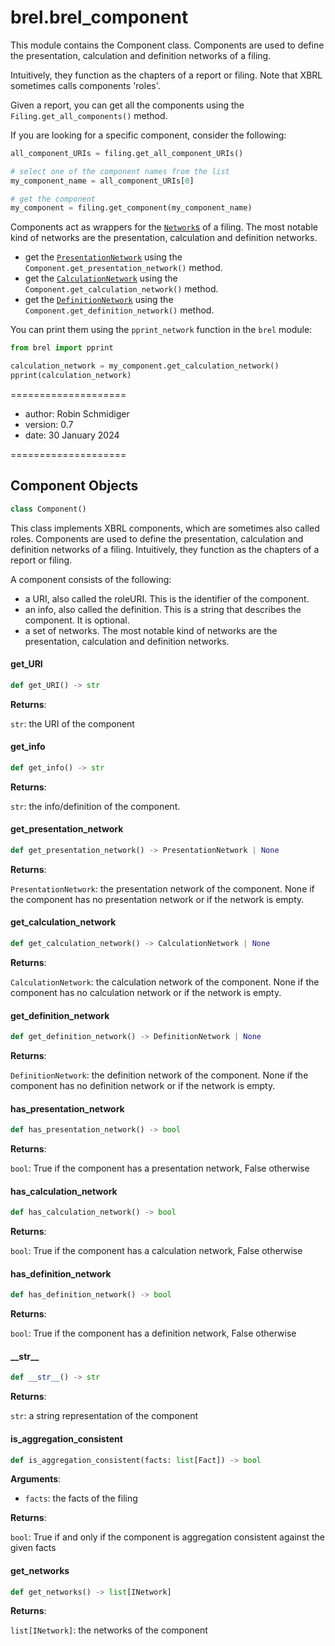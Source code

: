 <a id="brel.brel_component"></a>

# brel.brel\_component

This module contains the Component class.
Components are used to define the presentation, calculation and definition networks of a filing.

Intuitively, they function as the chapters of a report or filing. Note that XBRL sometimes calls 
components 'roles'.

Given a report, you can get all the components using the `Filing.get_all_components()` method.

If you are looking for a specific component, consider the following:

```python
all_component_URIs = filing.get_all_component_URIs()

# select one of the component names from the list
my_component_name = all_component_URIs[0]

# get the component
my_component = filing.get_component(my_component_name)
```

Components act as wrappers for the [`Network`s](#.networks/index.md) of a filing. 
The most notable kind of networks are the presentation, calculation and definition networks.

- get the [`PresentationNetwork`](#./networks/presentation_network.md) using the 
`Component.get_presentation_network()` method.
- get the [`CalculationNetwork`](#./networks/calculation_network.md) using the 
`Component.get_calculation_network()` method.
- get the [`DefinitionNetwork`](#./networks/definition_network.md) using the 
`Component.get_definition_network()` method.

You can print them using the `pprint_network` function in the `brel` module:

```python
from brel import pprint

calculation_network = my_component.get_calculation_network()
pprint(calculation_network)
```

====================

- author: Robin Schmidiger
- version: 0.7
- date: 30 January 2024

====================

<a id="brel.brel_component.Component"></a>

## Component Objects

```python
class Component()
```

This class implements XBRL components, which are sometimes also called roles.
Components are used to define the presentation, calculation and definition networks of a filing.
Intuitively, they function as the chapters of a report or filing.

A component consists of the following:

- a URI, also called the roleURI. This is the identifier of the component.
- an info, also called the definition. This is a string that describes the component.
It is optional.
- a set of networks. The most notable kind of networks are the presentation, calculation and
definition networks.

<a id="brel.brel_component.Component.get_URI"></a>

#### get\_URI

```python
def get_URI() -> str
```

**Returns**:

`str`: the URI of the component

<a id="brel.brel_component.Component.get_info"></a>

#### get\_info

```python
def get_info() -> str
```

**Returns**:

`str`: the info/definition of the component.

<a id="brel.brel_component.Component.get_presentation_network"></a>

#### get\_presentation\_network

```python
def get_presentation_network() -> PresentationNetwork | None
```

**Returns**:

`PresentationNetwork`: the presentation network of the component. None if the
component has no presentation network or if the network is empty.

<a id="brel.brel_component.Component.get_calculation_network"></a>

#### get\_calculation\_network

```python
def get_calculation_network() -> CalculationNetwork | None
```

**Returns**:

`CalculationNetwork`: the calculation network of the component. None if the
component has no calculation network or if the network is empty.

<a id="brel.brel_component.Component.get_definition_network"></a>

#### get\_definition\_network

```python
def get_definition_network() -> DefinitionNetwork | None
```

**Returns**:

`DefinitionNetwork`: the definition network of the component. None if the component
has no definition network or if the network is empty.

<a id="brel.brel_component.Component.has_presentation_network"></a>

#### has\_presentation\_network

```python
def has_presentation_network() -> bool
```

**Returns**:

`bool`: True if the component has a presentation network, False otherwise

<a id="brel.brel_component.Component.has_calculation_network"></a>

#### has\_calculation\_network

```python
def has_calculation_network() -> bool
```

**Returns**:

`bool`: True if the component has a calculation network, False otherwise

<a id="brel.brel_component.Component.has_definition_network"></a>

#### has\_definition\_network

```python
def has_definition_network() -> bool
```

**Returns**:

`bool`: True if the component has a definition network, False otherwise

<a id="brel.brel_component.Component.__str__"></a>

#### \_\_str\_\_

```python
def __str__() -> str
```

**Returns**:

`str`: a string representation of the component

<a id="brel.brel_component.Component.is_aggregation_consistent"></a>

#### is\_aggregation\_consistent

```python
def is_aggregation_consistent(facts: list[Fact]) -> bool
```

**Arguments**:

- `facts`: the facts of the filing

**Returns**:

`bool`: True if and only if the component is aggregation consistent against the given facts

<a id="brel.brel_component.Component.get_networks"></a>

#### get\_networks

```python
def get_networks() -> list[INetwork]
```

**Returns**:

`list[INetwork]`: the networks of the component

